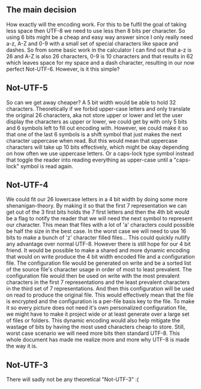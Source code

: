 ## The main decision
How exactly will the encoding work.
For this to be fulfil the goal of taking less space then UTF-8 we need to use less then 8 bits per character. So using 6 bits might be a cheap and easy way answer since I only really need a-z, A-Z and 0-9 with a small set of special characters like space and dashes. So from some basic work in the calculator I can find out that a-z is 26 and A-Z is also 26 characters, 0-9 is 10 characters and that results in 62 which leaves space for my space and a dash character, resulting in our now perfect Not-UTF-6. However, is it this simple?
## Not-UTF-5
So can we get away cheaper? A 5 bit width would be able to hold 32 characters. Theoretically if we forbid upper-case letters and only translate the original 26 characters, aka not store upper or lower and let the user display the characters as upper or lower, we could get by with only 5 bits and 6 symbols left to fill out encoding with. However, we could make it so that one of the last 6 symbols is a shift symbol that just makes the next character uppercase when read. But this would mean that uppercase characters will take up 10 bits effectively, which might be okay depending on how often we use uppercase letters. Or a caps-lock type symbol instead that toggle the reader into reading everything as upper-case until a "caps-lock" symbol is read again.
## Not-UTF-4
We could fit our 26 lowercase letters in a 4 bit width by doing some more shenanigan-theory. By making it so that the first 7 representation we can get out of the 3 first bits holds the 7 first letters and then the 4th bit would be a flag to notify the reader that we will need the next symbol to represent our character. This mean that files with a lot of 'a' characters could possible be half the size in the best case. In the worst case we will need to use 16 bits to make a bunch of 'z' character filled files... This could quickly nullify any advantage over normal UTF-8. However there is still hope for our 4 bit friend. It would be possible to make a shared and more dynamic encoding that would on write produce the 4 bit width encoded file and a configuration file. The configuration file would be generated on write and be a sorted list of the source file's character usage in order of most to least prevalent. The configuration file would then be used on write with the most prevalent characters in the first 7 representations and the least prevalent characters in the third set of 7 representations. And then this configuration will be used on read to produce the original file. This would effectively mean that the file is encrypted and the configuration is a per-file basis key to the file. To make it so every picture does not need it's own personalized configuration file, we might have to make it project wide or at least generate over a large set of files or folders. This dynamic encoding would also help mitigate the wastage of bits by having the most used characters cheap to store. Still, worst case scenario we will need more bits then standard UTF-8. This whole document has made me realize more and more why UTF-8 is made the way it is.
## Not-UTF-3
There will sadly not be any theoretical "Not-UTF-3" :(
